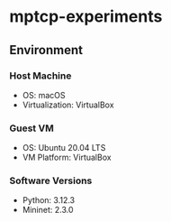 # mptcp-experiments

## Environment

### Host Machine
- OS: macOS
- Virtualization: VirtualBox

### Guest VM
- OS: Ubuntu 20.04 LTS
- VM Platform: VirtualBox

### Software Versions
- Python: 3.12.3
- Mininet: 2.3.0
